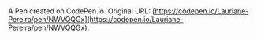 # 

A Pen created on CodePen.io. Original URL: [https://codepen.io/Lauriane-Pereira/pen/NWVQQGx](https://codepen.io/Lauriane-Pereira/pen/NWVQQGx).

